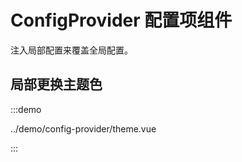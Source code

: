 # ConfigProvider 配置项组件

注入局部配置来覆盖全局配置。

## 局部更换主题色

:::demo

../demo/config-provider/theme.vue

:::
